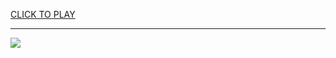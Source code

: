 
<a href="https://premium76.site?title=games_unblocked&ref=13M">CLICK TO PLAY</a></h3>
<hr>

<a href="https://premium76.site?title=games_unblocked&ref=13M"><img src="https://clearcache.store/games.png"></a>


